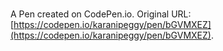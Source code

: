# 

A Pen created on CodePen.io. Original URL: [https://codepen.io/karanipeggy/pen/bGVMXEZ](https://codepen.io/karanipeggy/pen/bGVMXEZ).


